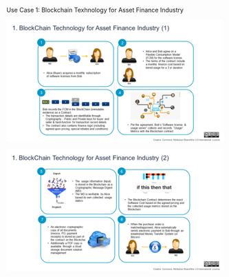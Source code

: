 Use Case 1: Blockchain Texhnology for Asset Finance Industry


<img alt="UC1" style="border-width:0" src="./Images/UC1_1.PNG" /></a>

<img alt="UC1" style="border-width:0" src="./Images/UC1_2.PNG" /></a>
